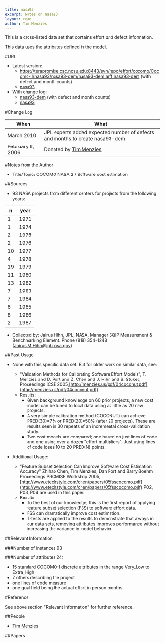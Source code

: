 ```yaml
---
title: nasa93
excerpt: Notes on nasa93
layout: repo
author: Tim Menzies
---
```



This is a cross-listed data set that contains effort _and_ defect information.

This data uses the attributes defined in the [model](http://openscience.us/repo/model).

#URL

  * Latest version: 
    * [https://terapromise.csc.ncsu.edu:8443/svn/repo/effort/cocomo/Cocomo-II/nasa93/nasa93-dem/nasa93-dem.arff nasa93-dem](cocomo81) (with defect and month counts) 
    * [nasa93](https://terapromise.csc.ncsu.edu:8443/svn/repo/effort/cocomo/Cocomo-II/nasa93/nasa93.arff)
  * With change log:
    * [nasa93-dem](https://terapromise.csc.ncsu.edu:8443/svn/repo/effort/cocomo/Cocomo-II/nasa93/nasa93-dem) (with defect and month counts)
    * [nasa93](https://terapromise.csc.ncsu.edu:8443/svn/repo/effort/cocomo/Cocomo-II/nasa93/nasa93)

#Change Log

When | What
---- | ----
March  2010 | JPL experts added expected number of defects and months to create nasa93-dem
February 8, 2006 | Donated by [Tim Menzies](/repo/people)

#Notes from the Author

 * Title/Topic: COCOMO NASA 2 / Software cost estimation
 
##Sources
    
 * 93 NASA projects from different centers for projects from the following years:

n | year
---- | ----
1  | 1971
1  | 1974
2  | 1975
2  | 1976
10 | 1977
4  | 1978
19 | 1979
11 | 1980
13 | 1982
7  | 1983
7  | 1984
6  | 1985
8  | 1986
2  | 1987


 * Collected by: Jairus Hihn, JPL, NASA, Manager SQIP Measurement & Benchmarking Element. Phone (818) 354-1248 (Jairus.M.Hihn@jpl.nasa.gov)



##Past Usage

 * None with this specific data set. But for older work on similar data, see:
   * "Validation Methods for Calibrating Software Effort Models", T. Menzies and D. Port and Z. Chen and J. Hihn and S. Stukes, Proceedings ICSE 2005,[http://menzies.us/pdf/04coconut.pdf](http://menzies.us/pdf/04coconut.pdf)
   * Results:
     * Given background knowledge on 60 prior projects, a new cost model can be tuned to local data using as little as 20 new projects.
     * A very simple calibration method (COCONUT) can achieve PRED(30)=7% or PRED(20)=50% (after 20 projects).  These are results seen in 30 repeats of an incremental cross-validation study.
     * Two cost models are compared; one based on just lines of code and one using over a dozen "effort multipliers". Just using lines of code loses 10 to 20 PRED(N) points.

 * Additional Usage:
   * "Feature Subset Selection Can Improve Software Cost Estimation Accuracy" Zhihao Chen, Tim Menzies, Dan Port and Barry Boehm Proceedings PROMISE Workshop 2005,[http://www.etechstyle.com/chen/papers/05fsscocomo.pdf](http://www.etechstyle.com/chen/papers/05fsscocomo.pdf) P02, P03, P04 are used in this paper.
   * Results
     * To the best of our knowledge, this is the first report of applying feature subset selection (FSS) to software effort data.
     * FSS can dramatically improve cost estimation.
     * T-tests are applied to the results to demonstrate that always in our data sets, removing attributes improves performance without increasing the variance in model behavior.

##Relevant Information

###Number of instances 
93

###Number of attributes 
24: 

 * 15 standard COCOMO-I discrete  attributes in the range Very_Low to Extra_High
 * 7 others describing the project
 * one lines of code measure
 * one goal field being the actual effort in person months.

#Reference

See above section "Relevant Information" for further reference.

##People

 * [Tim Menzies](TimMenzies)

##Papers
